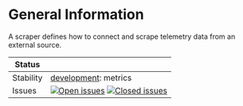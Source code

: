 # General Information

A scraper defines how to connect and scrape telemetry data from an external source.

<!-- status autogenerated section -->
| Status        |           |
| ------------- |-----------|
| Stability     | [development]: metrics   |
| Issues        | [![Open issues](https://img.shields.io/github/issues-search/open-telemetry/opentelemetry-collector?query=is%3Aissue%20is%3Aopen%20label%3Apkg%2F%20&label=open&color=orange&logo=opentelemetry)](https://github.com/open-telemetry/opentelemetry-collector/issues?q=is%3Aopen+is%3Aissue+label%3Apkg%2F) [![Closed issues](https://img.shields.io/github/issues-search/open-telemetry/opentelemetry-collector?query=is%3Aissue%20is%3Aclosed%20label%3Apkg%2F%20&label=closed&color=blue&logo=opentelemetry)](https://github.com/open-telemetry/opentelemetry-collector/issues?q=is%3Aclosed+is%3Aissue+label%3Apkg%2F) |

[development]: https://github.com/open-telemetry/opentelemetry-collector/blob/main/docs/component-stability.md#development
<!-- end autogenerated section -->